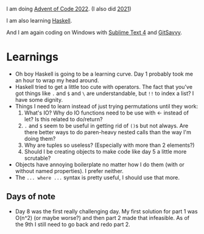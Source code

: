 I am doing [Advent of Code 2022](http://adventofcode.com/2022).
(I also did [2021](https://github.com/Plutor/advent-of-code-2021))

I am also learning [Haskell](https://www.haskell.org/).

And I am again coding on Windows with [Sublime Text 4](https://www.sublimetext.com/) and [GitSavvy](https://github.com/timbrel/GitSavvy).

# Learnings

* Oh boy Haskell is going to be a learning curve. Day 1 probably took me an hour to wrap my head around.
* Haskell tried to get a little too cute with operators. The fact that you've got things like `.` and `$` and `\` are understandable, but `!!` to index a list? I have some dignity.
* Things I need to learn instead of just trying permutations until they work:
  1. What's IO? Why do IO functions need to be use with <- instead of let? Is this related to do/return?
  1. `.` and `$` seem to be useful in getting rid of `()`s but not always. Are there better ways to do paren-heavy nested calls than the way I'm doing them?
  1. Why are tuples so useless? (Especially with more than 2 elements?)
  1. Should I be creating objects to make code like day 5 a little more scrutable?
* Objects have annoying boilerplate no matter how I do them (with or without named properties). I prefer neither.
* The `... where ...` syntax is pretty useful, I should use that more.

## Days of note

* Day 8 was the first really challenging day. My first solution for part 1 was O(n^2) (or maybe worse?) and then part 2 made that infeasible. As of the 9th I still need to go back and redo part 2.
